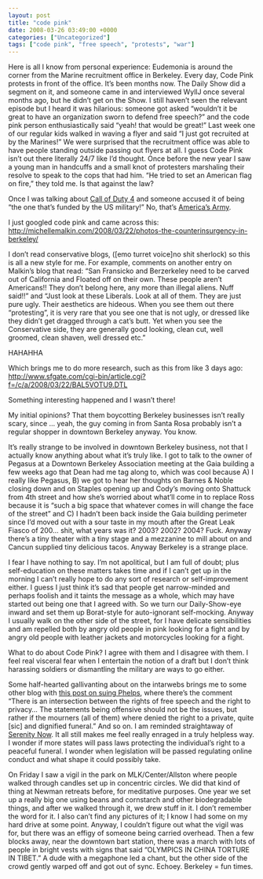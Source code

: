 ```yaml
---
layout: post
title: "code pink"
date: 2008-03-26 03:49:00 +0000
categories: ["Uncategorized"]
tags: ["code pink", "free speech", "protests", "war"]
---
```


Here is all I know from personal experience: Eudemonia is around the corner from the Marine recruitment office in Berkeley. Every day, Code Pink protests in front of the office. It’s been months now. The Daily Show did a segment on it, and someone came in and interviewed WyllJ once several months ago, but he didn’t get on the Show. I still haven’t seen the relevant episode but I heard it was hilarious: someone got asked “wouldn’t it be great to have an organization sworn to defend free speech?” and the code pink person enthusiastically said “yeah! that would be great!” Last week one of our regular kids walked in waving a flyer and said “I just got recruited at by the Marines!” We were surprised that the recruitment office was able to have people standing outside passing out flyers at all. I guess Code Pink isn’t out there literally 24/7 like I’d thought. Once before the new year I saw a young man in handcuffs and a small knot of protesters marshaling their resolve to speak to the cops that had him. “He tried to set an American flag on fire,” they told me. Is that against the law?

Once I was talking about [Call of Duty 4](http://en.wikipedia.org/wiki/Call_of_duty_4) and someone accused it of being “the one that’s funded by the US military!” No, that’s [America’s Army](http://en.wikipedia.org/wiki/America). 

I just googled code pink and came across this: http://michellemalkin.com/2008/03/22/photos-the-counterinsurgency-in-berkeley/

I don’t read conservative blogs, ([emo turret voice]no shit sherlock) so this is all a new style for me. For example, comments on another entry on Malkin’s blog that read: “San Fransicko and Berzerkeley need to be carved out of California and Floated off on their own. These people aren’t Americans!! They don’t belong here, any more than illegal aliens. Nuff said!!” and “Just look at these Liberals. Look at all of them. They are just pure ugly. Their aesthetics are hideous. When you see them out there “protesting”, it is very rare that you see one that is not ugly, or dressed like they didn’t get dragged through a cat’s butt. Yet when you see the Conservative side, they are generally good looking, clean cut, well groomed, clean shaven, well dressed etc.”

HAHAHHA

Which brings me to do more research, such as this from like 3 days ago: http://www.sfgate.com/cgi-bin/article.cgi?f=/c/a/2008/03/22/BAL5VOTU9.DTL

Something interesting happened and I wasn’t there!

My initial opinions? That them boycotting Berkeley businesses isn’t really scary, since … yeah, the guy coming in from Santa Rosa probably isn’t a regular shopper in downtown Berkeley anyway. You know.

It’s really strange to be involved in downtown Berkeley business, not that I actually know anything about what it’s truly like. I got to talk to the owner of Pegasus at a Downtown Berkeley Association meeting at the Gaia building a few weeks ago that Dean had me tag along to, which was cool because A) I really like Pegasus, B) we got to hear her thoughts on Barnes & Noble closing down and on Staples opening up and Cody’s moving onto Shattuck from 4th street and how she’s worried about what’ll come in to replace Ross because it is “such a big space that whatever comes in will change the face of the street” and C) I hadn’t been back inside the Gaia building perimeter since I’d moved out with a sour taste in my mouth after the Great Leak Fiasco of 200… shit, what years was it? 2003? 2002? 2004? Fuck. Anyway there’s a tiny theater with a tiny stage and a mezzanine to mill about on and Cancun supplied tiny delicious tacos. Anyway Berkeley is a strange place.

I fear I have nothing to say. I’m not apolitical, but I am full of doubt; plus self-education on these matters takes time and if I can’t get up in the morning I can’t really hope to do any sort of research or self-improvement either. I guess I just think it’s sad that people get narrow-minded and perhaps foolish and it taints the message as a whole, which may have started out being one that I agreed with. So we turn our Daily-Show-eye inward and set them up Borat-style for auto-ignorant self-mocking. Anyway I usually walk on the other side of the street, for I have delicate sensibilities and am repelled both by angry old people in pink looking for a fight and by angry old people with leather jackets and motorcycles looking for a fight.

What to do about Code Pink? I agree with them and I disagree with them. I feel real visceral fear when I entertain the notion of a draft but I don’t think harassing soldiers or dismantling the military are ways to go either.

Some half-hearted gallivanting about on the intarwebs brings me to some other blog with [this post on suing Phelps](http://weblog.sinteur.com/?p=20744), where there’s the comment “There is an intersection between the rights of free speech and the right to privacy… The statements being offensive should not be the issues, but rather if the mourners (all of them) where denied the right to a private, quite [sic] and dignified funeral.” And so on. I am reminded straightaway of [Serenity Now](http://www.youtube.com/watch?v=IHJVolaC8pw). It all still makes me feel really enraged in a truly helpless way. I wonder if more states will pass laws protecting the individual’s right to a peaceful funeral. I wonder when legislation will be passed regulating online conduct and what shape it could possibly take.

On Friday I saw a vigil in the park on MLK/Center/Allston where people walked through candles set up in concentric circles. We did that kind of thing at Newman retreats before, for meditative purposes. One year we set up a really big one using beans and cornstarch and other biodegradable things, and after we walked through it, we drew stuff in it. I don’t remember the word for it. I also can’t find any pictures of it; I know I had some on my hard drive at some point. Anyway, I couldn’t figure out what the vigil was for, but there was an effigy of someone being carried overhead. Then a few blocks away, near the downtown bart station, there was a march with lots of people in bright vests with signs that said “OLYMPICS IN CHINA TORTURE IN TIBET.” A dude with a megaphone led a chant, but the other side of the crowd gently warped off and got out of sync. Echoey. Berkeley = fun times.